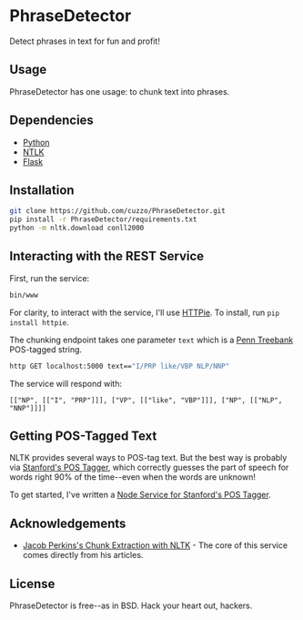 PhraseDetector
==============

Detect phrases in text for fun and profit!

Usage
-----

PhraseDetector has one usage: to chunk text into phrases.

Dependencies
------------

* [Python](http://python.org)
* [NTLK](http://nltk.org)
* [Flask](http://flask.pocoo.org)

Installation
------------

```bash
git clone https://github.com/cuzzo/PhraseDetector.git
pip install -r PhraseDetector/requirements.txt
python -m nltk.download conll2000
```

Interacting with the REST Service
---------------------------------

First, run the service:

```bash
bin/www
```

For clarity, to interact with the service, I'll use [HTTPie](https://github.com/jkbrzt/httpie). To install, run `pip install httpie`.

The chunking endpoint takes one parameter `text` which is a [Penn Treebank](https://en.wikipedia.org/wiki/Treebank) POS-tagged string.

```bash
http GET localhost:5000 text=="I/PRP like/VBP NLP/NNP"
```

The service will respond with:

```
[["NP", [["I", "PRP"]]], ["VP", [["like", "VBP"]]], ["NP", [["NLP", "NNP"]]]]
```

Getting POS-Tagged Text
-----------------------

NLTK provides several ways to POS-tag text. But the best way is probably via [Stanford's POS Tagger](http://nlp.stanford.edu/software/tagger.shtml), which correctly guesses the part of speech for words right 90% of the time--even when the words are unknown!

To get started, I've written a [Node Service for Stanford's POS Tagger](https://github.com/cuzzo/node-stanford-postagger).

Acknowledgements
----------------

* [Jacob Perkins's Chunk Extraction with NLTK](http://streamhacker.com/2009/02/23/chunk-extraction-with-nltk/) - The core of this service comes directly from his articles.

License
-------

PhraseDetector is free--as in BSD. Hack your heart out, hackers.
